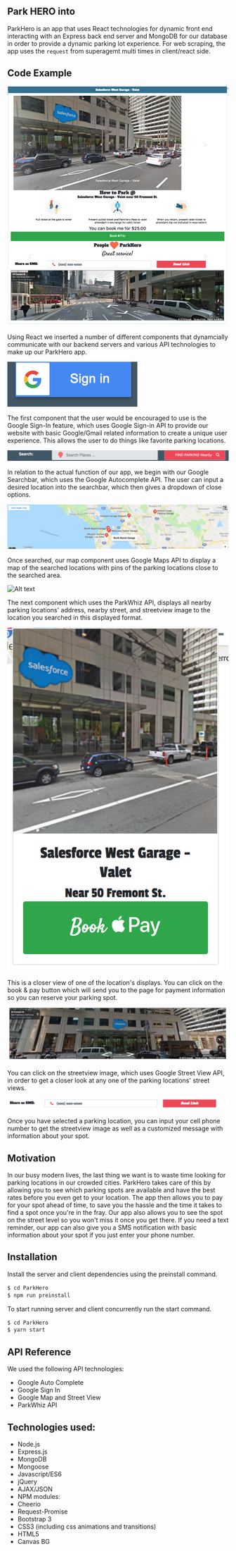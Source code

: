 ## Park HERO into

ParkHero is an app that uses React technologies for dynamic front end interacting with an Express back end server and MongoDB for our database in order to provide a dynamic parking lot experience. For web scraping, the app uses the `request` from superagemt multi times in client/react side.

## Code Example

![Alt text](./screenshots/1.png?raw=true "Overview")

Using React we inserted a number of different components that dynamcially communicate with our backend servers and various API technologies to make up our ParkHero app.

![Alt text](./screenshots/2.png?raw=true "Google Sign-In")

The first component that the user would be encouraged to use is the Google Sign-In feature, which uses Google Sign-in API to provide our website with basic Google/Gmail related information to create a unique user experience. This allows the user to do things like favorite parking locations.

![Alt text](./screenshots/3.png?raw=true "Google Searchbar")

In relation to the actual function of our app, we begin with our Google Searchbar, which uses the Google Autocomplete API. The user can input a desired location into the searchbar, which then gives a dropdown of close options.

![Alt text](./screenshots/4.png?raw=true "Google Map")

Once searched, our map component uses Google Maps API to display a map of the searched locations with pins of the parking locations close to the searched area.

![Alt text](./screenshots/5.png?raw=true "Parking Location Overview")

The next component which uses the ParkWhiz API, displays all nearby parking locations' address, nearby street, and streetview image to the location you searched in this displayed format.

![Alt text](./screenshots/6.png?raw=true "Individual Parking Location")

This is a closer view of one of the location's displays. You can click on the book & pay button which will send you to the page for payment information so you can reserve your parking spot.

![Alt text](./screenshots/7.png?raw=true "Google Streetview")

You can click on the streetview image, which uses Google Street View API, in order to get a closer look at any one of the parking locations' street views. 

![Alt text](./screenshots/8.png?raw=true "SMS")

Once you have selected a parking location, you can input your cell phone number to get the streetview image as well as a customized message with information about your spot.


## Motivation

In our busy modern lives, the last thing we want is to waste time looking for parking locations in our crowded cities. ParkHero takes care of this by allowing you to see which parking spots are available and have the best rates before you even get to your location. The app then allows you to pay for your spot ahead of time, to save you the hassle and the time it takes to find a spot once you're in the fray. Our app also allows you to see the spot on the street level so you won't miss it once you get there. If you need a text reminder, our app can also give you a SMS notification with basic information about your spot if you just enter your phone number. 

## Installation

Install the server and client dependencies using the preinstall command.

```sh
$ cd ParkHero
$ npm run preinstall
```

To start running server and client concurrently run the start command.

```sh
$ cd ParkHero
$ yarn start
```

## API Reference

We used the following API technologies:

* Google Auto Complete
* Google Sign In
* Google Map and Street View
* ParkWhiz API

## Technologies used:
* Node.js
* Express.js
* MongoDB
* Mongoose
* Javascript/ES6
* jQuery
* AJAX/JSON
* NPM modules:
 * Cheerio
 * Request-Promise
* Bootstrap 3
* CSS3 (including css animations and transitions)
* HTML5
* Canvas BG